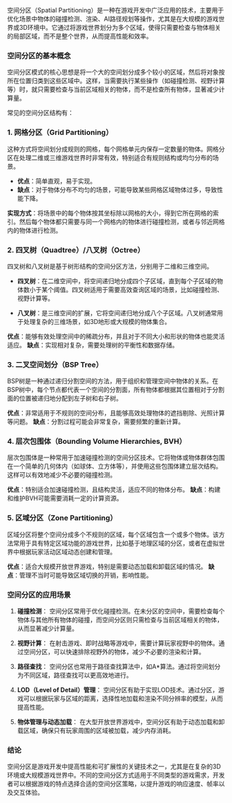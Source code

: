 

空间分区（Spatial Partitioning）是一种在游戏开发中广泛应用的技术，主要用于优化场景中物体的碰撞检测、渲染、AI路径规划等操作，尤其是在大规模的游戏世界或3D环境中。它通过将游戏世界划分为多个区域，使得只需要检查与物体相关的局部区域，而不是整个世界，从而提高性能和效率。

### 空间分区的基本概念
空间分区模式的核心思想是将一个大的空间划分成多个较小的区域，然后将对象按所在位置归类到这些区域中。这样，当需要执行某些操作（如碰撞检测、视野计算等）时，就只需要检查与当前区域相关的物体，而不是检查所有物体，显著减少计算量。

常见的空间分区结构有：

### 1. **网格分区（Grid Partitioning）**
   这种方式将空间划分成规则的网格，每个网格单元内保存一定数量的物体。网格分区在处理二维或三维游戏世界时非常有效，特别适合有规则结构或均匀分布的场景。

   - **优点**：简单直观，易于实现。
   - **缺点**：对于物体分布不均匀的场景，可能导致某些网格区域物体过多，导致性能下降。

   **实现方式**：将场景中的每个物体按其坐标除以网格的大小，得到它所在网格的索引。然后每个物体都只需要与同一个网格内的物体进行碰撞检测，或者与邻近网格内的物体进行检测。

### 2. **四叉树（Quadtree）/八叉树（Octree）**
   四叉树和八叉树是基于树形结构的空间分区方法，分别用于二维和三维空间。

   - **四叉树**：在二维空间中，将空间递归地分成四个子区域，直到每个子区域的物体数小于某个阈值。四叉树适用于需要高效查询区域的场景，比如碰撞检测、视野计算等。
   
   - **八叉树**：是三维空间的扩展，它将空间递归地分成八个子区域。八叉树通常用于处理复杂的三维场景，如3D地形或大规模的物体集合。

   **优点**：能够有效处理空间中的稀疏分布，并且对于不同大小和形状的物体也能灵活适应。
   **缺点**：实现相对复杂，需要处理树的平衡性和数据存储。

### 3. **二叉空间划分（BSP Tree）**
   BSP树是一种通过递归分割空间的方法，用于组织和管理空间中物体的关系。在BSP树中，每个节点都代表一个空间的分割面，所有物体都根据其位置相对于分割面的位置被递归地分配到左子树和右子树。

   **优点**：非常适用于不规则的空间分布，且能够高效处理物体的遮挡剔除、光照计算等问题。
   **缺点**：分割过程可能会非常复杂，需要频繁的重新计算。

### 4. **层次包围体（Bounding Volume Hierarchies, BVH）**
   层次包围体是一种常用于加速碰撞检测的空间分区技术。它将物体或物体群体包围在一个简单的几何体内（如球体、立方体等），并使用这些包围体建立层次结构。这样可以有效地减少不必要的碰撞检测。

   **优点**：特别适合加速碰撞检测，且结构灵活，适应不同的物体分布。
   **缺点**：构建和维护BVH可能需要消耗一定的计算资源。

### 5. **区域分区（Zone Partitioning）**
   区域分区将整个空间分成多个不规则的区域，每个区域包含一个或多个物体。该方法常用于具有特定区域功能的游戏世界，比如基于地理区域的分区，或者在虚拟世界中根据玩家活动区域动态创建和管理。

   **优点**：适合大规模开放世界游戏，特别是需要动态加载和卸载区域的情况。
   **缺点**：管理不当时可能导致区域切换的开销，影响性能。

### 空间分区的应用场景
1. **碰撞检测**：
   空间分区常用于优化碰撞检测。在未分区的空间中，需要检查每个物体与其他所有物体的碰撞，而空间分区则只需检查与当前区域相关的物体，从而显著减少计算量。

2. **视野计算**：
   在射击游戏、即时战略等游戏中，需要计算玩家视野中的物体。通过空间分区，可以快速排除视野外的物体，减少不必要的渲染和计算。

3. **路径查找**：
   空间分区也常用于路径查找算法中，如A*算法。通过将空间划分为不同区域，路径查找可以更高效地进行。

4. **LOD（Level of Detail）管理**：
   空间分区有助于实现LOD技术。通过分区，游戏可以根据玩家与区域的距离，选择性地加载和渲染不同分辨率的模型，从而提高性能。

5. **物体管理与动态加载**：
   在大型开放世界游戏中，空间分区有助于动态加载和卸载区域，确保只有玩家周围的区域被加载，减少内存消耗。

### 结论
空间分区是游戏开发中提高性能和可扩展性的关键技术之一，尤其是在复杂的3D环境或大规模游戏世界中。不同的空间分区方式适用于不同类型的游戏需求，开发者可以根据游戏的特点选择合适的空间分区策略，以提升游戏的响应速度、帧率以及交互体验。